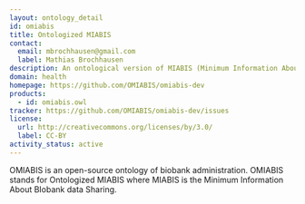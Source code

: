 ```yaml
---
layout: ontology_detail
id: omiabis
title: Ontologized MIABIS
contact:
  email: mbrochhausen@gmail.com
  label: Mathias Brochhausen
description: An ontological version of MIABIS (Minimum Information About BIobank data Sharing)
domain: health
homepage: https://github.com/OMIABIS/omiabis-dev
products:
  - id: omiabis.owl
tracker: https://github.com/OMIABIS/omiabis-dev/issues
license:
  url: http://creativecommons.org/licenses/by/3.0/
  label: CC-BY
activity_status: active
---
```


OMIABIS is an open-source ontology of biobank administration. OMIABIS stands for Ontologized MIABIS where MIABIS is the Minimum Information About BIobank data Sharing.
